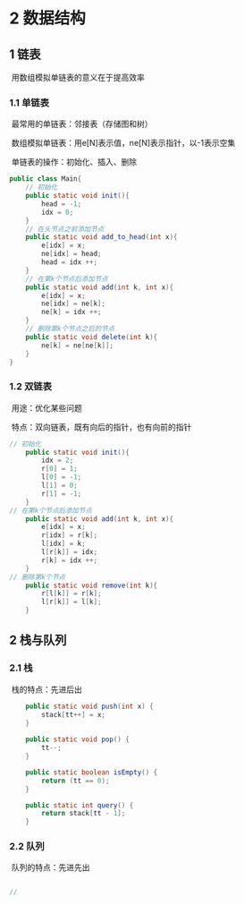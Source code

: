 # 2 数据结构

## 1 链表

​	用数组模拟单链表的意义在于提高效率

###  1.1 单链表

​	最常用的单链表：邻接表（存储图和树）

​	数组模拟单链表：用e[N]表示值，ne[N]表示指针，以-1表示空集

​	单链表的操作：初始化、插入、删除 

```java
public class Main{
    // 初始化
    public static void init(){
        head = -1;
        idx = 0;
    }
	// 在头节点之前添加节点
    public static void add_to_head(int x){
        e[idx] = x;
        ne[idx] = head;
        head = idx ++;
    }
	// 在第k个节点后添加节点
    public static void add(int k, int x){
        e[idx] = x;
        ne[idx] = ne[k];
        ne[k] = idx ++;
    }
	// 删除第k个节点之后的节点
    public static void delete(int k){
        ne[k] = ne[ne[k]];
    }
}
```

### 1.2 双链表

​	用途：优化某些问题

​	特点：双向链表，既有向后的指针，也有向前的指针

```java
// 初始化
    public static void init(){
        idx = 2;
        r[0] = 1;
        l[0] = -1;
        l[1] = 0;
        r[1] = -1;
    }
// 在第k个节点后添加节点
    public static void add(int k, int x){
        e[idx] = x;
        r[idx] = r[k];
        l[idx] = k;
        l[r[k]] = idx;
        r[k] = idx ++;
    }
// 删除第k个节点
    public static void remove(int k){
        r[l[k]] = r[k];
        l[r[k]] = l[k];
    }
```

##  2 栈与队列

### 2.1 栈

​	栈的特点：先进后出

```java
	public static void push(int x) {
        stack[tt++] = x;
    }
    
    public static void pop() {
        tt--;
    }

    public static boolean isEmpty() {
        return (tt == 0);
    }

    public static int query() {
        return stack[tt - 1];
    }
```

### 2.2 队列

​	队列的特点：先进先出

```java

// 
```

